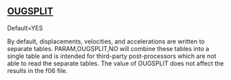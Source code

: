 ## [OUGSPLIT](https://nexus.hexagon.com/documentationcenter/bundle/MSC_Nastran_2022.4/page/Nastran_Combined_Book/qrg/parameters/TOC.OUGSPLIT.xhtml)

Default=YES

By default, displacements, velocities, and accelerations are written to separate tables. PARAM,OUGSPLIT,NO will combine these tables into a single table and is intended for third-party post-processors which are not able to read the separate tables. The value of OUGSPLIT does not affect the results in the f06 file.

